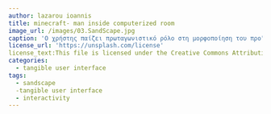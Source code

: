 ```yaml
---
author: lazarou ioannis
title: minecraft- man inside computerized room
image_url: /images/03.SandScape.jpg
caption: 'Ο χρήστης παίζει πρωταγωνιστικό ρόλο στη μορφοποίηση του προϊόντος- εφαρμογής, και έχει τη δυνατότητα να εκφραστεί μέσω της ψηφιακής οδού '
license_url: 'https://unsplash.com/license'
license_text:This file is licensed under the Creative Commons Attribution-Share Alike 4.0 International license.  
categories:
  - tangible user interface
tags:
  - sandscape
  -tangible user interface
  - interactivity
---
```

